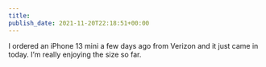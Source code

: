 ```yaml
---
title: 
publish_date: 2021-11-20T22:18:51+00:00
---
```


I ordered an iPhone 13 mini a few days ago from Verizon and it just came in today. I’m really enjoying the size so far.

